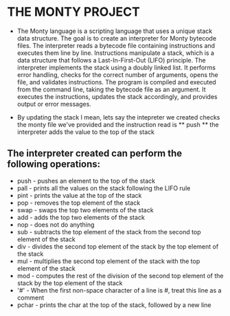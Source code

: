 # THE MONTY PROJECT

- The Monty language is a scripting language that uses a unique stack data structure. The goal is to create an interpreter for Monty bytecode files. The interpreter reads a bytecode file containing instructions and executes them line by line. Instructions manipulate a stack, which is a data structure that follows a Last-In-First-Out (LIFO) principle. The interpreter implements the stack using a doubly linked list. It performs error handling, checks for the correct number of arguments, opens the file, and validates instructions. The program is compiled and executed from the command line, taking the bytecode file as an argument. It executes the instructions, updates the stack accordingly, and provides output or error messages.

- By updating the stack I mean, lets say the intepreter we created checks the monty file we've provided and the instruction read is ** push **  the interpreter adds the value to the top of the stack

## The interpreter created can perform the following operations:

- push - pushes an element to the top of the stack
- pall - prints all the values on the stack following the LIFO rule
- pint - prints the value at the top of the stack
- pop - removes the top element of the stack
- swap - swaps the top two elements of the stack
- add - adds the top two elements of the stack
- nop - does not do anything
- sub - subtracts the top element of the stack from the second top element of the stack
- div - divides the second top element of the stack by the top element of the stack
- mul - multiplies the second top element of the stack with the top element of the stack
- mod - computes the rest of the division of the second top element of the stack by the top element of the stack
- '#' - When the first non-space character of a line is #, treat this line as a comment
- pchar - prints the char at the top of the stack, followed by a new line

